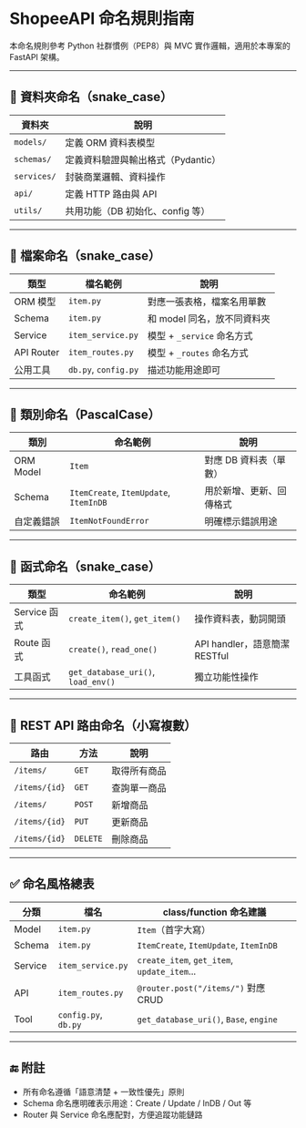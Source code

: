 # ShopeeAPI 命名規則指南

本命名規則參考 Python 社群慣例（PEP8）與 MVC 實作邏輯，適用於本專案的 FastAPI 架構。

---

## 📁 資料夾命名（snake_case）

| 資料夾         | 說明                            |
|----------------|---------------------------------|
| `models/`      | 定義 ORM 資料表模型             |
| `schemas/`     | 定義資料驗證與輸出格式（Pydantic） |
| `services/`    | 封裝商業邏輯、資料操作          |
| `api/`         | 定義 HTTP 路由與 API            |
| `utils/`       | 共用功能（DB 初始化、config 等） |

---

## 📄 檔案命名（snake_case）

| 類型        | 檔名範例           | 說明                         |
|-------------|--------------------|------------------------------|
| ORM 模型    | `item.py`          | 對應一張表格，檔案名用單數   |
| Schema      | `item.py`          | 和 model 同名，放不同資料夾 |
| Service     | `item_service.py`  | 模型 + `_service` 命名方式  |
| API Router  | `item_routes.py`   | 模型 + `_routes` 命名方式   |
| 公用工具    | `db.py`, `config.py` | 描述功能用途即可             |

---

## 🧱 類別命名（PascalCase）

| 類別         | 命名範例                     | 說明                               |
|--------------|------------------------------|------------------------------------|
| ORM Model    | `Item`                       | 對應 DB 資料表（單數）             |
| Schema       | `ItemCreate`, `ItemUpdate`, `ItemInDB` | 用於新增、更新、回傳格式         |
| 自定義錯誤   | `ItemNotFoundError`          | 明確標示錯誤用途                   |

---

## 🔧 函式命名（snake_case）

| 類型         | 命名範例                         | 說明                                   |
|--------------|----------------------------------|----------------------------------------|
| Service 函式 | `create_item()`, `get_item()`    | 操作資料表，動詞開頭                   |
| Route 函式   | `create()`, `read_one()`         | API handler，語意簡潔 RESTful          |
| 工具函式     | `get_database_uri()`, `load_env()` | 獨立功能性操作                         |

---

## 📌 REST API 路由命名（小寫複數）

| 路由             | 方法     | 說明         |
|------------------|----------|--------------|
| `/items/`        | `GET`    | 取得所有商品 |
| `/items/{id}`    | `GET`    | 查詢單一商品 |
| `/items/`        | `POST`   | 新增商品     |
| `/items/{id}`    | `PUT`    | 更新商品     |
| `/items/{id}`    | `DELETE` | 刪除商品     |

---

## ✅ 命名風格總表

| 分類     | 檔名                | class/function 命名建議                      |
|----------|---------------------|----------------------------------------------|
| Model    | `item.py`           | `Item`（首字大寫）                           |
| Schema   | `item.py`           | `ItemCreate`, `ItemUpdate`, `ItemInDB`       |
| Service  | `item_service.py`   | `create_item`, `get_item`, `update_item`... |
| API      | `item_routes.py`    | `@router.post("/items/")` 對應 CRUD         |
| Tool     | `config.py`, `db.py`| `get_database_uri()`, `Base`, `engine`       |

---

## 🔚 附註

- 所有命名遵循「語意清楚 + 一致性優先」原則
- Schema 命名應明確表示用途：Create / Update / InDB / Out 等
- Router 與 Service 命名應配對，方便追蹤功能鏈路
